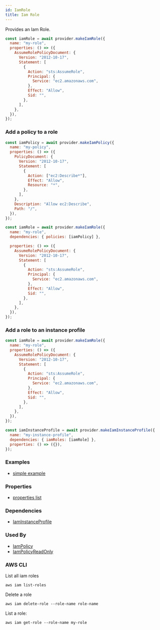 ```yaml
---
id: IamRole
title: Iam Role
---
```


Provides an Iam Role.

```js
const iamRole = await provider.makeIamRole({
  name: "my-role",
  properties: () => ({
    AssumeRolePolicyDocument: {
      Version: "2012-10-17",
      Statement: [
        {
          Action: "sts:AssumeRole",
          Principal: {
            Service: "ec2.amazonaws.com",
          },
          Effect: "Allow",
          Sid: "",
        },
      ],
    },
  }),
});
```

### Add a policy to a role

```js
const iamPolicy = await provider.makeIamPolicy({
  name: "my-policy",
  properties: () => ({
    PolicyDocument: {
      Version: "2012-10-17",
      Statement: [
        {
          Action: ["ec2:Describe*"],
          Effect: "Allow",
          Resource: "*",
        },
      ],
    },
    Description: "Allow ec2:Describe",
    Path: "/",
  }),
});

const iamRole = await provider.makeIamRole({
  name: "my-role",
  dependencies: { policies: [iamPolicy] },

  properties: () => ({
    AssumeRolePolicyDocument: {
      Version: "2012-10-17",
      Statement: [
        {
          Action: "sts:AssumeRole",
          Principal: {
            Service: "ec2.amazonaws.com",
          },
          Effect: "Allow",
          Sid: "",
        },
      ],
    },
  }),
});
```

### Add a role to an instance profile

```js
const iamRole = await provider.makeIamRole({
  name: "my-role",
  properties: () => ({
    AssumeRolePolicyDocument: {
      Version: "2012-10-17",
      Statement: [
        {
          Action: "sts:AssumeRole",
          Principal: {
            Service: "ec2.amazonaws.com",
          },
          Effect: "Allow",
          Sid: "",
        },
      ],
    },
  }),
});

const iamInstanceProfile = await provider.makeIamInstanceProfile({
  name: "my-instance-profile",
  dependencies: { iamRoles: [iamRole] },
  properties: () => ({}),
});
```

### Examples

- [simple example](https://github.com/grucloud/grucloud/blob/main/examples/aws/iam/iac.js)

### Properties

- [properties list](https://docs.aws.amazon.com/AWSJavaScriptSDK/latest/AWS/IAM.html#createRole-property)

### Dependencies

- [IamInstanceProfile](./IamInstanceProfile)

### Used By

- [IamPolicy](./IamPolicy)
- [IamPolicyReadOnly](./IamPolicyReadOnly)

### AWS CLI

List all iam roles

```
aws iam list-roles
```

Delete a role

```
aws iam delete-role --role-name role-name
```

List a role:

```
aws iam get-role --role-name my-role
```

